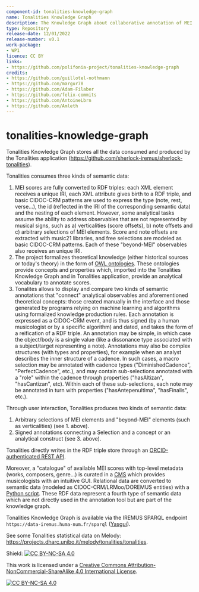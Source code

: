 ```yaml
---
component-id: tonalities-knowledge-graph
name: Tonalities Knowledge Graph
description: The Knowledge Graph about collaborative annotation of MEI scores with historical analytical concepts
type: Repository
release-date: 12/01/2022
release-number: v0.1
work-package: 
- WP1
licence: CC BY
links:
- https://github.com/polifonia-project/tonalities-knowledge-graph
credits:
- https://github.com/guillotel-nothmann
- https://github.com/margur78
- https://github.com/Adam-Filaber
- https://github.com/felix-commits
- https://github.com/AntoineLbrn
- https://github.com/Amleth
---
```


# tonalities-knowledge-graph

Tonalities Knowledge Graph stores all the data consumed and produced by the Tonalities application (https://github.com/sherlock-iremus/sherlock-tonalities).

Tonalities consumes three kinds of semantic data:

1. MEI scores are fully converted to RDF triples: each XML element receives a unique IRI, each XML attribute gives birth to a RDF triple, and basic CIDOC-CRM patterns are used to express the type (note, rest, verse…), the id (reflected in the IRI of the corresponding semantic data) and the nesting of each element. However, some analytical tasks assume the ability to address observables that are not represented by musical signs, such as a) verticalities (score offsets), b) note offsets and c) arbitrary selections of MEI elements. Score and note offsets are extracted with music21 libraries, and free selections are modeled as basic CIDOC-CRM patterns. Each of these "beyond-MEI" observables also receives an unique IRI. 
2. The project formalizes theoretical knowledge (either historical sources or today's theory) in the form of [OWL ontologies](https://github.com/polifonia-project/modal-tonal-ontology/). These ontologies provide concepts and properties which, imported into the Tonalities Knowledge Graph and in Tonalities application, provide an analytical vocabulary to annotate scores.
3. Tonalites allows to display and compare two kinds of semantic annotations that "connect" analytical observables and aforementioned theoretical concepts: those created manually in the interface and those generated by programs relying on machine learning and algorithms using formalized knowledge production rules. Each annotation is expressed as a CIDOC-CRM event, and is thus signed (by a human musicologist or by a specific algorithm) and dated, and takes the form of a reification of a RDF triple. An annotation may be simple, in which case the object/body is a single value (like a dissonance type associated with a subject/target representing a note). Annotations may also be complex structures (with types and properties), for example when an analyst describes the inner structure of a cadence. In such cases, a macro selection may be annotated with cadence types ("DiminishedCadence", "PerfectCadence", etc.), and may contain sub-selections annotated with a "role" within the cadence through properties ("hasAltizan", "hasCantizan",  etc).  Within each of these sub-selections, each note may be annotated in turn with properties ("hasAntepenultima", "hasFinalis", etc.).

Through user interaction, Tonalities produces two kinds of semantic data:
1) Arbitrary selections of MEI elements and "beyond-MEI" elements (such as verticalities) (see 1. above).
2) Signed annotations connecting a Selection and a concept or an analytical construct (see 3. above).

Tonalities directly writes in the RDF triple store through an [ORCID-authenticated REST API](https://github.com/sherlock-iremus/sherlock-service).

Moreover, a "catalogue" of available MEI scores with top-level metadata (works, composers, genre...) is curated in a [CMS](https://directus.io/) which provides musicologists with an intuitive GUI. Relational data are converted to semantic data (modeled as CIDOC-CRM/LRMoo/DOREMUS entities) with a [Python script](https://github.com/sherlock-iremus/sherlock-data-v2/blob/main/rdfizers/modality-tonality/catalogue/catalogue-directus2rdf.py). 
These RDF data represent a fourth type of semantic data which are not directly used in the annotation tool but are part of the knowledge graph.

Tonalities Knowledge Graph is available via the IREMUS SPARQL endpoint `https://data-iremus.huma-num.fr/sparql` ([Yasgui](https://yasgui.triply.cc/#query=SELECT%20*%0AWHERE%20%7B%0A%20%20GRAPH%20%3Fg%20%7B%0A%20%20%20%20%3Fs%20%3Fp%20%3Fo%20.%0A%20%20%7D%0A%7D%0ALIMIT%2011&endpoint=https%3A%2F%2Fdata-iremus.huma-num.fr%2Fsparql&requestMethod=POST&tabTitle=Query&headers=%7B%7D&contentTypeConstruct=application%2Fn-triples%2C*%2F*%3Bq%3D0.9&contentTypeSelect=application%2Fsparql-results%2Bjson%2C*%2F*%3Bq%3D0.9&outputFormat=table)).

See some Tonalities statistical data on Melody: https://projects.dharc.unibo.it/melody/tonalities/tonalities.

Shield: [![CC BY-NC-SA 4.0][cc-by-nc-sa-shield]][cc-by-nc-sa]

This work is licensed under a
[Creative Commons Attribution-NonCommercial-ShareAlike 4.0 International License][cc-by-nc-sa].

[![CC BY-NC-SA 4.0][cc-by-nc-sa-image]][cc-by-nc-sa]

[cc-by-nc-sa]: http://creativecommons.org/licenses/by-nc-sa/4.0/
[cc-by-nc-sa-image]: https://licensebuttons.net/l/by-nc-sa/4.0/88x31.png
[cc-by-nc-sa-shield]: https://img.shields.io/badge/License-CC%20BY--NC--SA%204.0-lightgrey.svg